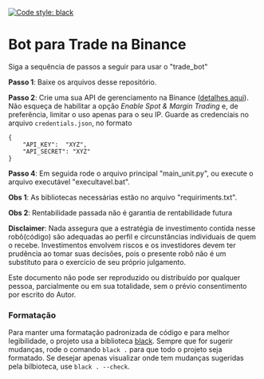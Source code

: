 [![Code style: black](https://img.shields.io/badge/code%20style-black-000000.svg)](https://github.com/psf/black)

# Bot para Trade na Binance
Siga a sequência de passos a seguir para usar o "trade_bot"

**Passo 1**: Baixe os arquivos desse repositório.

**Passo 2**: Crie uma sua API de gerenciamento na Binance ([detalhes aqui](https://www.binance.com/en/support/faq/360002502072)). Não esqueça de habilitar a opção _Enable Spot & Margin Trading_ e, de preferência, limitar o uso apenas para o seu IP. Guarde as credenciais no arquivo `credentials.json`, no formato 
```
{
    "API_KEY":  "XYZ", 
    "API_SECRET": "XYZ"
}
```

**Passo 4**: Em seguida rode o arquivo principal "main_unit.py", ou execute o arquivo executável "execultavel.bat".

**Obs 1**: As bibliotecas necessárias estão no arquivo "requiriments.txt".

**Obs 2**: Rentabilidade passada não é garantia de rentabilidade futura

**Disclaimer**:
Nada assegura que a estratégia de investimento contida nesse robô(código) são adequadas ao perfil e circunstâncias individuais de quem o recebe.
Investimentos envolvem riscos e os investidores devem ter prudência ao tomar suas decisões, pois o presente robô não é um substituto para o exercício de seu próprio julgamento.

Este documento não pode ser reproduzido ou distribuído por qualquer pessoa, parcialmente ou em sua totalidade, sem o prévio consentimento
por escrito do Autor. 

### Formatação 

Para manter uma formatação padronizada de código e para melhor legibilidade, o projeto usa a biblioteca [black](https://github.com/psf/black). Sempre que for sugerir mudanças, rode o comando `black .` para que todo o projeto seja formatado. Se desejar apenas visualizar onde tem mudanças sugeridas pela bilbioteca, use `black . --check`.